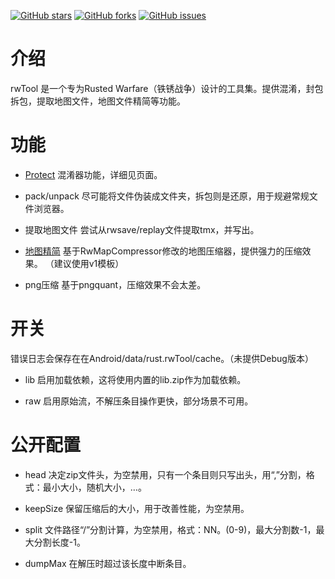 [![GitHub stars](https://img.shields.io/github/stars/n9tank/rwmodProtect)](https://githubfast.com/n9tank/rwmodProtect/stargazers) [![GitHub forks](https://img.shields.io/github/forks/n9tank/rwmodProtect)](https://githubfast.com/n9tank/rwmodProtect/network) [![GitHub issues](https://img.shields.io/github/issues/n9tank/rwmodProtect)](https://githubfast.com/n9tank/rwmodProtect/issues)

# 介绍
 rwTool 是一个专为Rusted Warfare（铁锈战争）设计的工具集。提供混淆，封包拆包，提取地图文件，地图文件精简等功能。

# 功能

- [Protect](README_Protect.MD)
混淆器功能，详细见页面。

- pack/unpack
尽可能将文件伪装成文件夹，拆包则是还原，用于规避常规文件浏览器。

- 提取地图文件
尝试从rwsave/replay文件提取tmx，并写出。

- [地图精简](https://github.com/Timeree/RwMapCompressor)
基于RwMapCompressor修改的地图压缩器，提供强力的压缩效果。
（建议使用v1模板）

- png压缩
基于pngquant，压缩效果不会太差。

# 开关

错误日志会保存在在Android/data/rust.rwTool/cache。（未提供Debug版本）

- lib 启用加载依赖，这将使用内置的lib.zip作为加载依赖。

- raw 启用原始流，不解压条目操作更快，部分场景不可用。

# 公开配置 

- head 决定zip文件头，为空禁用，只有一个条目则只写出头，用“,”分割，格式：最小大小，随机大小，…。

- keepSize 保留压缩后的大小，用于改善性能，为空禁用。

- split 文件路径“/”分割计算，为空禁用，格式：NN。(0-9)，最大分割数-1，最大分割长度-1。

- dumpMax 在解压时超过该长度中断条目。
